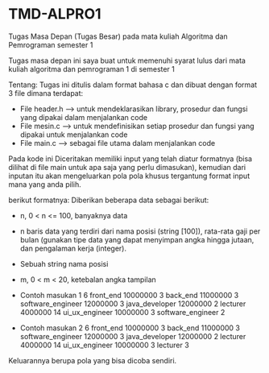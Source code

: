 # TMD-ALPRO1
Tugas Masa Depan (Tugas Besar) pada mata kuliah Algoritma dan Pemrograman semester 1

Tugas masa depan ini saya buat untuk memenuhi syarat lulus dari mata kuliah algoritma dan pemrograman 1 di semester 1

Tentang:
Tugas ini ditulis dalam format bahasa c dan dibuat dengan format 3 file dimana terdapat:
- File header.h --> untuk mendeklarasikan library, prosedur dan fungsi yang dipakai dalam menjalankan code
- File mesin.c --> untuk mendefinisikan setiap prosedur dan fungsi yang dipakai untuk menjalankan code
- File main.c --> sebagai file utama dalam menjalankan code

Pada kode ini Diceritakan memiliki input yang telah diatur formatnya (bisa dilihat di file main untuk apa saja yang perlu dimasukan), kemudian dari inputan itu akan mengeluarkan pola pola khusus tergantung format input mana yang anda pilih.

berikut formatnya:
Diberikan beberapa data sebagai berikut:
- n, 0 < n <= 100, banyaknya data
- n baris data yang terdiri dari nama posisi (string [100]), rata-rata gaji per bulan (gunakan tipe 
data yang dapat menyimpan angka hingga jutaan, dan pengalaman kerja (integer).
- Sebuah string nama posisi
- m, 0 < m < 20, ketebalan angka tampilan

- Contoh masukan 1
6
front_end 10000000 3
back_end 11000000 3
software_engineer 12000000 3
java_developer 12000000 2
lecturer 4000000 14
ui_ux_engineer 10000000 3
software_engineer
2

- Contoh masukan 2
6
front_end 10000000 3
back_end 11000000 3
software_engineer 12000000 3
java_developer 12000000 2
lecturer 4000000 14
ui_ux_engineer 10000000 3
lecturer
3

Keluarannya berupa pola yang bisa dicoba sendiri.
